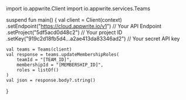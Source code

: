 import io.appwrite.Client
import io.appwrite.services.Teams

suspend fun main() {
    val client = Client(context)
      .setEndpoint("https://cloud.appwrite.io/v1") // Your API Endpoint
      .setProject("5df5acd0d48c2") // Your project ID
      .setKey("919c2d18fb5d4...a2ae413da83346ad2") // Your secret API key

    val teams = Teams(client)
    val response = teams.updateMembershipRoles(
        teamId = "[TEAM_ID]",
        membershipId = "[MEMBERSHIP_ID]",
        roles = listOf()
    )
    val json = response.body?.string()
}
